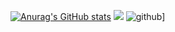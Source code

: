 [![Anurag's GitHub stats](https://github-readme-stats.vercel.app/api?username=alirizafrat)](https://github.com/alirizafrat/github-readme-stats)
![](https://komarev.com/ghpvc/?username=alirizafrat)
![github](https://img.shields.io/badge/GitHub-000000?style=for-the-badge&logo=GitHub&logoColor=white)]
